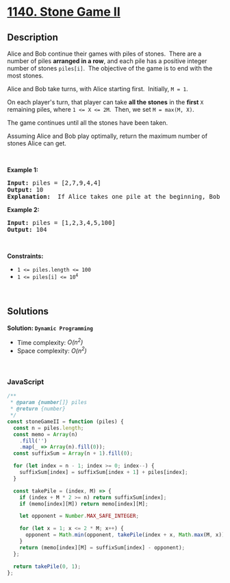 # [1140. Stone Game II](https://leetcode.com/problems/stone-game-ii)

## Description

<div class="elfjS" data-track-load="description_content"><p>Alice and Bob continue their&nbsp;games with piles of stones.&nbsp; There are a number of&nbsp;piles&nbsp;<strong>arranged in a row</strong>, and each pile has a positive integer number of stones&nbsp;<code>piles[i]</code>.&nbsp; The objective of the game is to end with the most&nbsp;stones.&nbsp;</p>

<p>Alice&nbsp;and Bob take turns, with Alice starting first.&nbsp; Initially, <code>M = 1</code>.</p>

<p>On each player's turn, that player&nbsp;can take <strong>all the stones</strong> in the <strong>first</strong> <code>X</code> remaining piles, where <code>1 &lt;= X &lt;= 2M</code>.&nbsp; Then, we set&nbsp;<code>M = max(M, X)</code>.</p>

<p>The game continues until all the stones have been taken.</p>

<p>Assuming Alice and Bob play optimally, return the maximum number of stones Alice&nbsp;can get.</p>

<p>&nbsp;</p>
<p><strong class="example">Example 1:</strong></p>

<pre><strong>Input:</strong> piles = [2,7,9,4,4]
<strong>Output:</strong> 10
<strong>Explanation:</strong>  If Alice takes one pile at the beginning, Bob takes two piles, then Alice takes 2 piles again. Alice can get 2 + 4 + 4 = 10 piles in total. If Alice takes two piles at the beginning, then Bob can take all three piles left. In this case, Alice get 2 + 7 = 9 piles in total. So we return 10 since it's larger. 
</pre>

<p><strong class="example">Example 2:</strong></p>

<pre><strong>Input:</strong> piles = [1,2,3,4,5,100]
<strong>Output:</strong> 104
</pre>

<p>&nbsp;</p>
<p><strong>Constraints:</strong></p>

<ul>
	<li><code>1 &lt;= piles.length &lt;= 100</code></li>
	<li><code>1 &lt;= piles[i]&nbsp;&lt;= 10<sup>4</sup></code></li>
</ul>
</div>

<p>&nbsp;</p>

## Solutions

**Solution: `Dynamic Programming`**

- Time complexity: <em>O(n<sup>2</sup>)</em>
- Space complexity: <em>O(n<sup>2</sup>)</em>

<p>&nbsp;</p>

### **JavaScript**

```js
/**
 * @param {number[]} piles
 * @return {number}
 */
const stoneGameII = function (piles) {
  const n = piles.length;
  const memo = Array(n)
    .fill('')
    .map(_ => Array(n).fill(0));
  const suffixSum = Array(n + 1).fill(0);

  for (let index = n - 1; index >= 0; index--) {
    suffixSum[index] = suffixSum[index + 1] + piles[index];
  }

  const takePile = (index, M) => {
    if (index + M * 2 >= n) return suffixSum[index];
    if (memo[index][M]) return memo[index][M];

    let opponent = Number.MAX_SAFE_INTEGER;

    for (let x = 1; x <= 2 * M; x++) {
      opponent = Math.min(opponent, takePile(index + x, Math.max(M, x)));
    }
    return (memo[index][M] = suffixSum[index] - opponent);
  };

  return takePile(0, 1);
};
```
